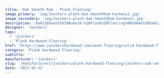 ```yaml
---
title: 'Oak Smooth Rum - Plank Flooring'
image_primary: 'img/Junckers-plank-Oak-SmoothRum-harmony1.jpg'
image_secondary: 'img/Junckers-plank-Oak-SmoothRum-harmony1.jpg'
description: 'Oak%20Smooth%20Rum%20-%20Plank%20Flooring%0A%0AAn%20Oak%20Plank%20toned%20with%20a%20slightly%20transparent%20warm%20dark%20red%20stain.%0A%0AThis%20floor%20is%20also%20available%20as%20ships%20decking.%20The%20black%20neoprene%20strip%20placed%20between%20the%20boards%20adds%20a%20maritime%20look%20to%20the%20floor.%A0'
designer: 'Junckers'
tags:
  - 'Junckers'
  - 'Plank Hardwood Flooring'
href: 'https://www.junckershardwood.com/wood-flooring/solid-hardwood-flooring/plank-hardwood-flooring/product-page/oak-smooth-rum-plank-flooring'
category: 'Plank Hardwood Flooring'
subtitle: ''
manufacturer: 'Junckers'
slug: '/manufacturers/junckers/plank-hardwood-flooring/junckers-oak-smooth-rum-plank-flooring'
date: '2021-03-22'
---
```

